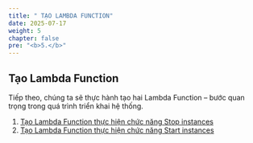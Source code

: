 ```yaml
---
title: " TẠO LAMBDA FUNCTION"
date: 2025-07-17
weight: 5
chapter: false
pre: "<b>5.</b>"
---
```


## Tạo Lambda Function 

Tiếp theo, chúng ta sẽ thực hành tạo hai Lambda Function – bước quan trọng trong quá trình triển khai hệ thống.

1. [Tạo Lambda Function thực hiện chức năng Stop instances](1-function-stop-instance/)
2. [Tạo Lambda Function thực hiện chức năng Start instances](2-function-start-instance/)